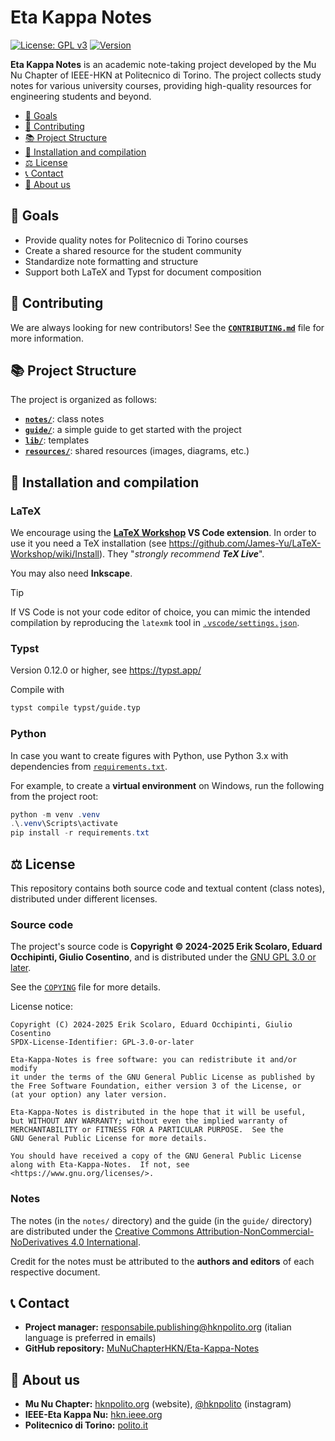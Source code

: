# Eta Kappa Notes

[![License: GPL v3](https://img.shields.io/badge/License-GPLv3-blue.svg)](https://www.gnu.org/licenses/gpl-3.0)
[![Version](https://img.shields.io/badge/version-0.1.0-green.svg)](https://github.com/MuNuChapterHKN/Eta-Kappa-Notes)

**Eta Kappa Notes** is an academic note-taking project developed by the Mu Nu Chapter of IEEE-HKN at Politecnico di Torino. The project collects study notes for various university courses, providing high-quality resources for engineering students and beyond.

- [🎯 Goals](#goals)
- [🤝 Contributing](#contributing)
- [📚 Project Structure](#project-structure)
- [🚀 Installation and compilation](#installation-and-compilation)
- [⚖️ License](#license)
- [📞 Contact](#contact)
- [🧭 About us](#about-us)

## 🎯 Goals

- Provide quality notes for Politecnico di Torino courses
- Create a shared resource for the student community
- Standardize note formatting and structure
- Support both LaTeX and Typst for document composition

## 🤝 Contributing

We are always looking for new contributors!
See the **[`CONTRIBUTING.md`](CONTRIBUTING.md)** file for more information.

## 📚 Project Structure

The project is organized as follows:

- [**`notes/`**](notes/): class notes
- [**`guide/`**](guide/): a simple guide to get started with the project
- [**`lib/`**](lib/): templates
- [**`resources/`**](resources/): shared resources (images, diagrams, etc.)

## 🚀 Installation and compilation

### LaTeX

We encourage using the **[LaTeX Workshop](https://marketplace.visualstudio.com/items?itemName=James-Yu.latex-workshop) VS Code extension**.
In order to use it you need a TeX installation (see https://github.com/James-Yu/LaTeX-Workshop/wiki/Install).
They "*strongly recommend **TeX Live***".

You may also need **Inkscape**.

> [!TIP]
> If VS Code is not your code editor of choice, you can mimic the intended compilation by reproducing the `latexmk` tool in [`.vscode/settings.json`](.vscode/settings.json).

### Typst

Version 0.12.0 or higher, see https://typst.app/

Compile with
``` bash
typst compile typst/guide.typ
```

### Python

In case you want to create figures with Python, use Python 3.x with dependencies from [`requirements.txt`](requirements.txt).

For example, to create a **virtual environment** on Windows, run the following from the project root:

``` powershell
python -m venv .venv
.\.venv\Scripts\activate
pip install -r requirements.txt
```

## ⚖️ License

This repository contains both source code and textual content (class notes), distributed under different licenses.

### Source code

The project's source code is **Copyright © 2024-2025 Erik Scolaro, Eduard Occhipinti, Giulio Cosentino**,
and is distributed under the [GNU GPL 3.0 or later](https://www.gnu.org/licenses/gpl-3.0.html).

See the [`COPYING`](COPYING) file for more details.

License notice:

    Copyright (C) 2024-2025 Erik Scolaro, Eduard Occhipinti, Giulio Cosentino
    SPDX-License-Identifier: GPL-3.0-or-later

    Eta-Kappa-Notes is free software: you can redistribute it and/or modify
    it under the terms of the GNU General Public License as published by
    the Free Software Foundation, either version 3 of the License, or
    (at your option) any later version.

    Eta-Kappa-Notes is distributed in the hope that it will be useful,
    but WITHOUT ANY WARRANTY; without even the implied warranty of
    MERCHANTABILITY or FITNESS FOR A PARTICULAR PURPOSE.  See the
    GNU General Public License for more details.

    You should have received a copy of the GNU General Public License
    along with Eta-Kappa-Notes.  If not, see <https://www.gnu.org/licenses/>.

### Notes

The notes (in the `notes/` directory) and the guide (in the `guide/` directory) are distributed under the [Creative Commons Attribution-NonCommercial-NoDerivatives 4.0 International](https://creativecommons.org/licenses/by-nc-nd/4.0/).

Credit for the notes must be attributed to the **authors and editors** of each respective document.

## 📞 Contact

- **Project manager:** responsabile.publishing@hknpolito.org (italian language is preferred in emails)
- **GitHub repository:** [MuNuChapterHKN/Eta-Kappa-Notes](https://github.com/MuNuChapterHKN/Eta-Kappa-Notes/)

## 🧭 About us

- **Mu Nu Chapter:** [hknpolito.org](https://hknpolito.org/) (website), [@hknpolito](https://www.instagram.com/hknpolito/) (instagram)
- **IEEE-Eta Kappa Nu:** [hkn.ieee.org](https://hkn.ieee.org/)
- **Politecnico di Torino:** [polito.it](https://www.polito.it/)
